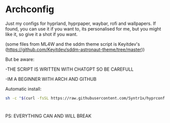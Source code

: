 # Archconfig
Just my configs for hyprland, hyprpaper, waybar, rofi and wallpapers. If found, you can use it if you want to, its personalised for me, but you might like it, so give it a shot if you want.

(some files from ML4W and the sddm theme script is Keyitdev's (https://github.com/Keyitdev/sddm-astronaut-theme/tree/master))

But be aware:

-THE SCRIPT IS WRITTEN WITH CHATGPT SO BE CAREFULL 

-IM A BEGINNER WITH ARCH AND GITHUB

Automatic install:
```sh
sh -c "$(curl -fsSL https://raw.githubusercontent.com/Syntr1x/hyprconf.syn/master/install.sh)"
```


#
PS: EVERYTHING CAN AND WILL BREAK
